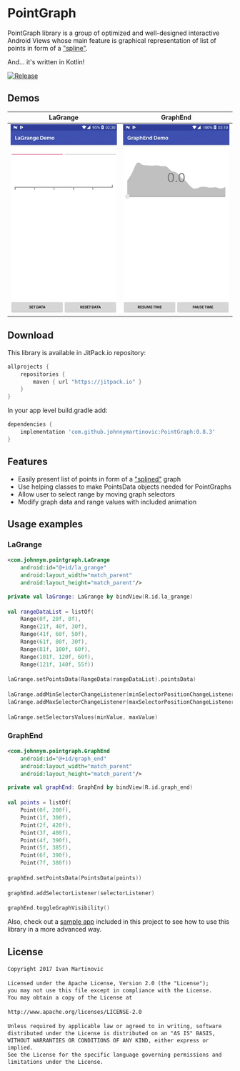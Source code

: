 # PointGraph
PointGraph library is a group of optimized and well-designed interactive Android Views whose main feature is graphical representation of list of points in form of a ["spline"](https://en.wikipedia.org/wiki/Spline_(mathematics)).

And... it's written in Kotlin!

[![Release](https://jitpack.io/v/johnnymartinovic/PointGraph.svg)](https://jitpack.io/#johnnymartinovic/PointGraph)

## Demos
| LaGrange                    | GraphEnd                    |
|:---------------------------:|:---------------------------:|
|![](assets/Demo_LaGrange.gif)|![](assets/Demo_GraphEnd.gif)|

## Download
This library is available in JitPack.io repository:
```groovy
allprojects {
    repositories {
        maven { url "https://jitpack.io" }
    }
}       
```

In your app level build.gradle add:
```groovy
dependencies {
    implementation 'com.github.johnnymartinovic:PointGraph:0.8.3'
}      
```

## Features
- Easily present list of points in form of a ["splined"](https://en.wikipedia.org/wiki/Spline_(mathematics)) graph
- Use helping classes to make PointsData objects needed for PointGraphs
- Allow user to select range by moving graph selectors
- Modify graph data and range values with included animation

## Usage examples
### LaGrange
```xml
<com.johnnym.pointgraph.LaGrange
    android:id="@+id/la_grange"
    android:layout_width="match_parent"
    android:layout_height="match_parent"/>
```

```kotlin
private val laGrange: LaGrange by bindView(R.id.la_grange)

val rangeDataList = listOf(
    Range(0f, 20f, 0f),
    Range(21f, 40f, 30f),
    Range(41f, 60f, 50f),
    Range(61f, 80f, 30f),
    Range(81f, 100f, 60f),
    Range(101f, 120f, 60f),
    Range(121f, 140f, 55f))

laGrange.setPointsData(RangeData(rangeDataList).pointsData)

laGrange.addMinSelectorChangeListener(minSelectorPositionChangeListener)
laGrange.addMaxSelectorChangeListener(maxSelectorPositionChangeListener)

laGrange.setSelectorsValues(minValue, maxValue)
```

### GraphEnd
```xml
<com.johnnym.pointgraph.GraphEnd
    android:id="@+id/graph_end"
    android:layout_width="match_parent"
    android:layout_height="match_parent"/>
```

```kotlin
private val graphEnd: GraphEnd by bindView(R.id.graph_end)

val points = listOf(
    Point(0f, 200f),
    Point(1f, 300f),
    Point(2f, 420f),
    Point(3f, 400f),
    Point(4f, 390f),
    Point(5f, 385f),
    Point(6f, 390f),
    Point(7f, 380f))

graphEnd.setPointsData(PointsData(points))

graphEnd.addSelectorListener(selectorListener)

graphEnd.toggleGraphVisibility()
```

Also, check out a [sample app](https://github.com/johnnymartinovic/PointGraph/tree/master/sample) included in this project to see how to use this library in a more advanced way.

## License

```
Copyright 2017 Ivan Martinovic

Licensed under the Apache License, Version 2.0 (the "License");
you may not use this file except in compliance with the License.
You may obtain a copy of the License at

http://www.apache.org/licenses/LICENSE-2.0

Unless required by applicable law or agreed to in writing, software
distributed under the License is distributed on an "AS IS" BASIS,
WITHOUT WARRANTIES OR CONDITIONS OF ANY KIND, either express or implied.
See the License for the specific language governing permissions and
limitations under the License.
```